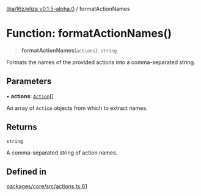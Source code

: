 [@ai16z/eliza v0.1.5-alpha.0](../index.md) / formatActionNames

# Function: formatActionNames()

> **formatActionNames**(`actions`): `string`

Formats the names of the provided actions into a comma-separated string.

## Parameters

• **actions**: [`Action`](../interfaces/Action.md)[]

An array of `Action` objects from which to extract names.

## Returns

`string`

A comma-separated string of action names.

## Defined in

[packages/core/src/actions.ts:61](https://github.com/z-korp/eliza/blob/main/packages/core/src/actions.ts#L61)
